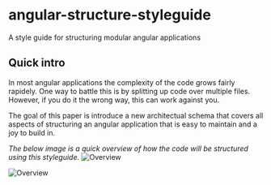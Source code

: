 # angular-structure-styleguide
A style guide for structuring modular angular applications

## Quick intro
In most angular applications the complexity of the code grows fairly rapidely. One way to battle this is by splitting up code over multiple files. However, if you do it the wrong way, this can work against you. 

The goal of this paper is introduce a new architectual schema that covers all aspects of structuring an angular application that is easy to maintain and a joy to build in.

*The below image is a quick overview of how the code will be structured using this styleguide.*
![Overview](https://raw.githubusercontent.com/kevinvanhove/angular-structure-styleguide/master/documentation/overview.png)

![Overview](https://raw.githubusercontent.com/kevinvanhove/angular-structure-styleguide/master/documentation/overview2.png)
